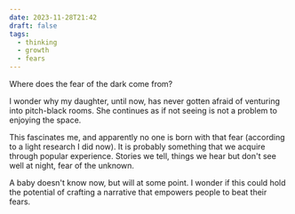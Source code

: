 ```yaml
---
date: 2023-11-28T21:42
draft: false
tags:
  - thinking
  - growth
  - fears
---
```

Where does the fear of the dark come from?

I wonder why my daughter, until now, has never gotten afraid of venturing into pitch-black rooms. She continues as if not seeing is not a problem to enjoying the space.

This fascinates me, and apparently no one is born with that fear (according to a light research I did now). It is probably something that we acquire through popular experience. Stories we tell, things we hear but don't see well at night, fear of the unknown.

A baby doesn't know now, but will at some point. I wonder if this could hold the potential of crafting a narrative that empowers people to beat their fears.